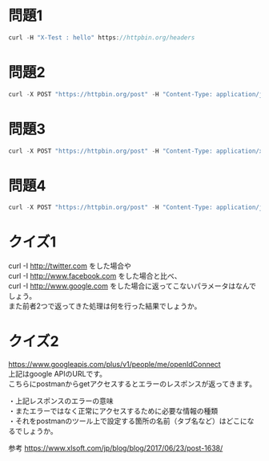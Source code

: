 
# 問題1

```js
curl -H "X-Test : hello" https://httpbin.org/headers
```

# 問題2

```js
curl -X POST "https://httpbin.org/post" -H "Content-Type: application/json" --data '{"name":"hoge"}'
```

# 問題3

```js
curl -X POST "https://httpbin.org/post" -H "Content-Type: application/x-www-form-urlencoded" --data '{"name":"hoge"}'
```

# 問題4

```js
curl -X POST "https://httpbin.org/post" -H "Content-Type: application/json" --data '{"userA": "{'name': 'hoge', 'age': 29}" }'

```

# クイズ1
curl -I http://twitter.com をした場合や <br>
curl -I http://www.facebook.com をした場合と比べ、<br>
curl -I http://www.google.com をした場合に返ってこないパラメータはなんでしょう。<br>
また前者2つで返ってきた処理は何を行った結果でしょうか。

# クイズ2
https://www.googleapis.com/plus/v1/people/me/openIdConnect<br>
上記はgoogle APIのURLです。<br>
こちらにpostmanからgetアクセスするとエラーのレスポンスが返ってきます。<br>

・上記レスポンスのエラーの意味<br>
・またエラーではなく正常にアクセスするために必要な情報の種類<br>
・それをpostmanのツール上で設定する箇所の名前（タブ名など）はどこになるでしょうか。<br>


参考
https://www.xlsoft.com/jp/blog/blog/2017/06/23/post-1638/
